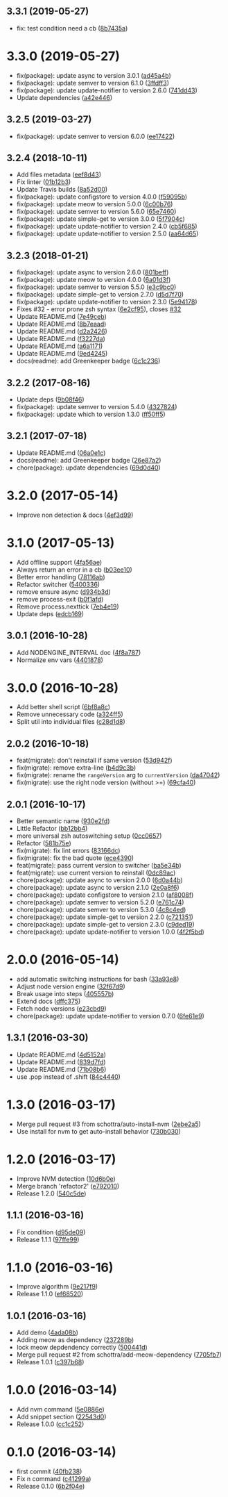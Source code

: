 <a name="3.3.1"></a>
## 3.3.1 (2019-05-27)

* fix: test condition need a cb ([8b7435a](https://github.com/kikobeats/nodengine/commit/8b7435a))



<a name="3.3.0"></a>
# 3.3.0 (2019-05-27)

* fix(package): update async to version 3.0.1 ([ad45a4b](https://github.com/kikobeats/nodengine/commit/ad45a4b))
* fix(package): update semver to version 6.1.0 ([3ffdff3](https://github.com/kikobeats/nodengine/commit/3ffdff3))
* fix(package): update update-notifier to version 2.6.0 ([741dd43](https://github.com/kikobeats/nodengine/commit/741dd43))
* Update dependencies ([a42e446](https://github.com/kikobeats/nodengine/commit/a42e446))



<a name="3.2.5"></a>
## 3.2.5 (2019-03-27)

* fix(package): update semver to version 6.0.0 ([ee17422](https://github.com/kikobeats/nodengine/commit/ee17422))



<a name="3.2.4"></a>
## 3.2.4 (2018-10-11)

* Add files metadata ([eef8d43](https://github.com/kikobeats/nodengine/commit/eef8d43))
* Fix linter ([01b12b3](https://github.com/kikobeats/nodengine/commit/01b12b3))
* Update Travis builds ([8a52d00](https://github.com/kikobeats/nodengine/commit/8a52d00))
* fix(package): update configstore to version 4.0.0 ([f59095b](https://github.com/kikobeats/nodengine/commit/f59095b))
* fix(package): update meow to version 5.0.0 ([6c00b76](https://github.com/kikobeats/nodengine/commit/6c00b76))
* fix(package): update semver to version 5.6.0 ([65e7460](https://github.com/kikobeats/nodengine/commit/65e7460))
* fix(package): update simple-get to version 3.0.0 ([5f7904c](https://github.com/kikobeats/nodengine/commit/5f7904c))
* fix(package): update update-notifier to version 2.4.0 ([cb5f685](https://github.com/kikobeats/nodengine/commit/cb5f685))
* fix(package): update update-notifier to version 2.5.0 ([aa64d65](https://github.com/kikobeats/nodengine/commit/aa64d65))



<a name="3.2.3"></a>
## 3.2.3 (2018-01-21)

* fix(package): update async to version 2.6.0 ([801beff](https://github.com/kikobeats/nodengine/commit/801beff))
* fix(package): update meow to version 4.0.0 ([6a01d3f](https://github.com/kikobeats/nodengine/commit/6a01d3f))
* fix(package): update semver to version 5.5.0 ([e3c9bc0](https://github.com/kikobeats/nodengine/commit/e3c9bc0))
* fix(package): update simple-get to version 2.7.0 ([d5d7f70](https://github.com/kikobeats/nodengine/commit/d5d7f70))
* fix(package): update update-notifier to version 2.3.0 ([5e94178](https://github.com/kikobeats/nodengine/commit/5e94178))
* Fixes #32 - error prone zsh syntax ([6e2cf95](https://github.com/kikobeats/nodengine/commit/6e2cf95)), closes [#32](https://github.com/kikobeats/nodengine/issues/32)
* Update README.md ([7e49ceb](https://github.com/kikobeats/nodengine/commit/7e49ceb))
* Update README.md ([8b7eaad](https://github.com/kikobeats/nodengine/commit/8b7eaad))
* Update README.md ([d2a2426](https://github.com/kikobeats/nodengine/commit/d2a2426))
* Update README.md ([f3227da](https://github.com/kikobeats/nodengine/commit/f3227da))
* Update README.md ([a6a1171](https://github.com/kikobeats/nodengine/commit/a6a1171))
* Update README.md ([9ed4245](https://github.com/kikobeats/nodengine/commit/9ed4245))
* docs(readme): add Greenkeeper badge ([6c1c236](https://github.com/kikobeats/nodengine/commit/6c1c236))



<a name="3.2.2"></a>
## 3.2.2 (2017-08-16)

* Update deps ([9b08f46](https://github.com/kikobeats/nodengine/commit/9b08f46))
* fix(package): update semver to version 5.4.0 ([4327824](https://github.com/kikobeats/nodengine/commit/4327824))
* fix(package): update which to version 1.3.0 ([ff50ff5](https://github.com/kikobeats/nodengine/commit/ff50ff5))



<a name="3.2.1"></a>
## 3.2.1 (2017-07-18)

* Update README.md ([06a0e1c](https://github.com/kikobeats/nodengine/commit/06a0e1c))
* docs(readme): add Greenkeeper badge ([26e87a2](https://github.com/kikobeats/nodengine/commit/26e87a2))
* chore(package): update dependencies ([69d0d40](https://github.com/kikobeats/nodengine/commit/69d0d40))



<a name="3.2.0"></a>
# 3.2.0 (2017-05-14)

* Improve non detection & docs ([4ef3d99](https://github.com/kikobeats/nodengine/commit/4ef3d99))



<a name="3.1.0"></a>
# 3.1.0 (2017-05-13)

* Add offline support ([4fa56ae](https://github.com/kikobeats/nodengine/commit/4fa56ae))
* Always return an error in a cb ([b03ee10](https://github.com/kikobeats/nodengine/commit/b03ee10))
* Better error handling ([78116ab](https://github.com/kikobeats/nodengine/commit/78116ab))
* Refactor switcher ([5400336](https://github.com/kikobeats/nodengine/commit/5400336))
* remove ensure async ([d934b3d](https://github.com/kikobeats/nodengine/commit/d934b3d))
* remove process-exit ([b0f1afd](https://github.com/kikobeats/nodengine/commit/b0f1afd))
* Remove process.nexttick ([7eb4e19](https://github.com/kikobeats/nodengine/commit/7eb4e19))
* Update deps ([edcb169](https://github.com/kikobeats/nodengine/commit/edcb169))



<a name="3.0.1"></a>
## 3.0.1 (2016-10-28)

* Add NODENGINE_INTERVAL doc ([4f8a787](https://github.com/kikobeats/nodengine/commit/4f8a787))
* Normalize env vars ([4401878](https://github.com/kikobeats/nodengine/commit/4401878))



<a name="3.0.0"></a>
# 3.0.0 (2016-10-28)

* Add better shell script ([6bf8a8c](https://github.com/kikobeats/nodengine/commit/6bf8a8c))
* Remove unnecessary code ([a324ff5](https://github.com/kikobeats/nodengine/commit/a324ff5))
* Split util into individual files ([c28d1d8](https://github.com/kikobeats/nodengine/commit/c28d1d8))



<a name="2.0.2"></a>
## 2.0.2 (2016-10-18)

* feat(migrate): don't reinstall if same version ([53d942f](https://github.com/kikobeats/nodengine/commit/53d942f))
* fix(migrate): remove extra-line ([b4d9c3b](https://github.com/kikobeats/nodengine/commit/b4d9c3b))
* fix(migrate): rename the `rangeVersion` arg to `currentVersion` ([da47042](https://github.com/kikobeats/nodengine/commit/da47042))
* fix(migrate): use the right node version (without >=) ([69cfa40](https://github.com/kikobeats/nodengine/commit/69cfa40))



<a name="2.0.1"></a>
## 2.0.1 (2016-10-17)

* Better semantic name ([930e2fd](https://github.com/kikobeats/nodengine/commit/930e2fd))
* Little Refactor ([bb12bb4](https://github.com/kikobeats/nodengine/commit/bb12bb4))
* more universal zsh autoswitching setup ([0cc0657](https://github.com/kikobeats/nodengine/commit/0cc0657))
* Refactor ([581b75e](https://github.com/kikobeats/nodengine/commit/581b75e))
* fix(migrate): fix lint errors ([83166dc](https://github.com/kikobeats/nodengine/commit/83166dc))
* fix(migrate): fix the bad quote ([ece4390](https://github.com/kikobeats/nodengine/commit/ece4390))
* feat(migrate): pass current version to switcher ([ba5e34b](https://github.com/kikobeats/nodengine/commit/ba5e34b))
* feat(migrate): use current version to reinstall ([0dc89ac](https://github.com/kikobeats/nodengine/commit/0dc89ac))
* chore(package): update async to version 2.0.0 ([6d0a44b](https://github.com/kikobeats/nodengine/commit/6d0a44b))
* chore(package): update async to version 2.1.0 ([2e0a8f6](https://github.com/kikobeats/nodengine/commit/2e0a8f6))
* chore(package): update configstore to version 2.1.0 ([af8008f](https://github.com/kikobeats/nodengine/commit/af8008f))
* chore(package): update semver to version 5.2.0 ([e761c74](https://github.com/kikobeats/nodengine/commit/e761c74))
* chore(package): update semver to version 5.3.0 ([4c8c4ed](https://github.com/kikobeats/nodengine/commit/4c8c4ed))
* chore(package): update simple-get to version 2.2.0 ([c721351](https://github.com/kikobeats/nodengine/commit/c721351))
* chore(package): update simple-get to version 2.3.0 ([c9ded19](https://github.com/kikobeats/nodengine/commit/c9ded19))
* chore(package): update update-notifier to version 1.0.0 ([4f2f5bd](https://github.com/kikobeats/nodengine/commit/4f2f5bd))



<a name="2.0.0"></a>
# 2.0.0 (2016-05-14)

* add automatic switching instructions for bash ([33a93e8](https://github.com/kikobeats/nodengine/commit/33a93e8))
* Adjust node version engine ([32f67d9](https://github.com/kikobeats/nodengine/commit/32f67d9))
* Break usage into steps ([405557b](https://github.com/kikobeats/nodengine/commit/405557b))
* Extend docs ([dffc375](https://github.com/kikobeats/nodengine/commit/dffc375))
* Fetch node versions ([e23cbd9](https://github.com/kikobeats/nodengine/commit/e23cbd9))
* chore(package): update update-notifier to version 0.7.0 ([6fe61e9](https://github.com/kikobeats/nodengine/commit/6fe61e9))



<a name="1.3.1"></a>
## 1.3.1 (2016-03-30)

* Update README.md ([4d5152a](https://github.com/kikobeats/nodengine/commit/4d5152a))
* Update README.md ([839d7fd](https://github.com/kikobeats/nodengine/commit/839d7fd))
* Update README.md ([71b08b6](https://github.com/kikobeats/nodengine/commit/71b08b6))
* use .pop instead of .shift ([84c4440](https://github.com/kikobeats/nodengine/commit/84c4440))



<a name="1.3.0"></a>
# 1.3.0 (2016-03-17)


* Merge pull request #3 from schottra/auto-install-nvm ([2ebe2a5](https://github.com/kikobeats/nodengine/commit/2ebe2a5))
* Use install for nvm to get auto-install behavior ([730b030](https://github.com/kikobeats/nodengine/commit/730b030))



<a name="1.2.0"></a>
# 1.2.0 (2016-03-17)


* Improve NVM detection ([10d6b0e](https://github.com/kikobeats/nodengine/commit/10d6b0e))
* Merge branch 'refactor2' ([e792010](https://github.com/kikobeats/nodengine/commit/e792010))
* Release 1.2.0 ([540c5de](https://github.com/kikobeats/nodengine/commit/540c5de))



<a name="1.1.1"></a>
## 1.1.1 (2016-03-16)


* Fix condition ([d95de09](https://github.com/kikobeats/nodengine/commit/d95de09))
* Release 1.1.1 ([97ffe99](https://github.com/kikobeats/nodengine/commit/97ffe99))



<a name="1.1.0"></a>
# 1.1.0 (2016-03-16)


* Improve algorithm ([9e217f9](https://github.com/kikobeats/nodengine/commit/9e217f9))
* Release 1.1.0 ([ef68520](https://github.com/kikobeats/nodengine/commit/ef68520))



<a name="1.0.1"></a>
## 1.0.1 (2016-03-16)


* Add demo ([4ada08b](https://github.com/kikobeats/nodengine/commit/4ada08b))
* Adding meow as dependency ([237289b](https://github.com/kikobeats/nodengine/commit/237289b))
* lock meow depdendency correctly ([500441d](https://github.com/kikobeats/nodengine/commit/500441d))
* Merge pull request #2 from schottra/add-meow-dependency ([7705fb7](https://github.com/kikobeats/nodengine/commit/7705fb7))
* Release 1.0.1 ([c397b68](https://github.com/kikobeats/nodengine/commit/c397b68))



<a name="1.0.0"></a>
# 1.0.0 (2016-03-14)


* Add nvm command ([5e0886e](https://github.com/kikobeats/nodengine/commit/5e0886e))
* Add snippet section ([22543d0](https://github.com/kikobeats/nodengine/commit/22543d0))
* Release 1.0.0 ([cc1c252](https://github.com/kikobeats/nodengine/commit/cc1c252))



<a name="0.1.0"></a>
# 0.1.0 (2016-03-14)


* first commit ([40fb238](https://github.com/kikobeats/nodengine/commit/40fb238))
* Fix n command ([c41299a](https://github.com/kikobeats/nodengine/commit/c41299a))
* Release 0.1.0 ([6b2f04e](https://github.com/kikobeats/nodengine/commit/6b2f04e))



